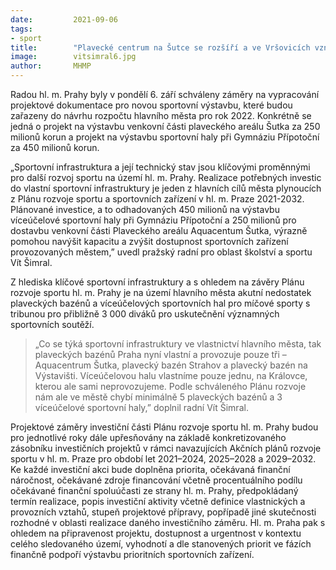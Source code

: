 ```yaml
---
date:         2021-09-06
tags:         
- sport
title:        "Plavecké centrum na Šutce se rozšíří a ve Vršovicích vznikne nová multifunkční hala"
image: 	      vitsimral6.jpg
author:       MHMP
---
```


Radou hl. m. Prahy byly v pondělí 6. září schváleny záměry na vypracování projektové dokumentace pro novou sportovní výstavbu, které budou zařazeny do návrhu rozpočtu hlavního města pro rok 2022. Konkrétně se jedná o projekt na výstavbu venkovní části plaveckého areálu Šutka za 250 milionů korun a projekt na výstavbu sportovní haly při Gymnáziu Přípotoční za 450 milionů korun.

„Sportovní infrastruktura a její technický stav jsou klíčovými proměnnými pro další rozvoj sportu na území hl. m. Prahy. Realizace potřebných investic do vlastní sportovní infrastruktury je jeden z hlavních cílů města plynoucích z Plánu rozvoje sportu a sportovních zařízení v hl. m. Praze 2021-2032. Plánované investice, a to odhadovaných 450 milionů na výstavbu víceúčelové sportovní haly při Gymnáziu Přípotoční a 250 milionů pro dostavbu venkovní části Plaveckého areálu Aquacentum Šutka, výrazně pomohou navýšit kapacitu a zvýšit dostupnost sportovních zařízení provozovaných městem,” uvedl pražský radní pro oblast školství a sportu Vít Šimral.

Z hlediska klíčové sportovní infrastruktury a s ohledem na závěry Plánu rozvoje sportu hl. m. Prahy je na území hlavního města akutní nedostatek plaveckých bazénů a víceúčelových sportovních hal pro míčové sporty s tribunou pro přibližně 3 000 diváků pro uskutečnění významných sportovních soutěží. 

> „Co se týká sportovní infrastruktury ve vlastnictví hlavního města, tak plaveckých bazénů Praha nyní vlastní a provozuje pouze tři – Aquacentrum Šutka, plavecký bazén Strahov a plavecký bazén na Výstavišti. Víceúčelovou halu vlastníme pouze jednu, na Královce, kterou ale sami neprovozujeme. Podle schváleného Plánu rozvoje nám ale ve městě chybí minimálně 5 plaveckých bazénů a 3 víceúčelové sportovní haly,” doplnil radní Vít Šimral.

Projektové záměry investiční části Plánu rozvoje sportu hl. m. Prahy budou pro jednotlivé roky dále upřesňovány na základě konkretizovaného zásobníku investičních projektů v rámci navazujících Akčních plánů rozvoje sportu v hl. m. Praze pro období let 2021–2024, 2025–2028 a 2029–2032. Ke každé investiční akci bude doplněna priorita, očekávaná finanční náročnost, očekávané zdroje financování včetně procentuálního podílu očekávané finanční spoluúčasti ze strany hl. m. Prahy, předpokládaný termín realizace, popis investiční aktivity včetně definice vlastnických a provozních vztahů, stupeň projektové přípravy, popřípadě jiné skutečnosti rozhodné v oblasti realizace daného investičního záměru. Hl. m. Praha pak s ohledem na připravenost projektu, dostupnost a urgentnost v kontextu celého sledovaného území, vyhodnotí a dle stanovených priorit ve fázích finančně podpoří výstavbu prioritních sportovních zařízení.
